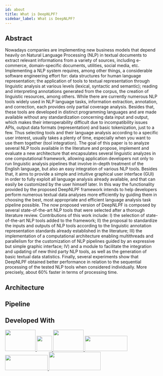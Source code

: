 ```yaml
---
id: about
title: What is DeepNLPF?
sidebar_label: What is DeepNLPF?
---
```


## Abstract
Nowadays companies are implementing new business models that depend heavily on Natural Language Processing (NLP) in textual documents to extract relevant informations from a variety of sources, including e-commerce, domain-specific documents, utilities, social media, etc. Implementing a NLP system requires, among other things, a considerable software engineering effort for: data structures for human language representation; the application of tools to textual representation through linguistic analysis at various levels (lexical, syntactic and semantic); reading and interpreting annotations generated from the corpus, the creation of linguistic resources, among others. While there are currently numerous NLP tools widely used in NLP language tasks, information extraction, annotation, and correction, each provides only partial coverage  analysis. Besides that, these tools are developed in distinct programming languages and are made available without any standardization concerning data input and output, which makes their interoperability difficult due to incompatibility issues APIs, output data formats (representation) and basic tokenization, just to a few. Thus selecting tools and their language analysis according to a specific user interest, usually takes a plenty of time, especially when you want to use them together (tool integration). The goal of this paper is to analyze several NLP tools available in the literature and propose, implement and evaluate a new architecture that encapsulates several linguistic analyzes in one computational framework, allowing application developers not only to run linguistic analysis pipelines that involve in-depth treatment of the English language, but also an easy integration of various NLP tools. Besides that, it aims to provide a simple and intuitive graphical user interface (GUI) in order to fully exploit all language analysis already available, and that can easily be customized by the user himself later. In this way the functionality provided by the proposed DeepNLPF framework intends to help developers perform numerous textual data analyses more efficiently by guiding them in choosing the best, most appropriate and efficient language analysis task pipeline possible. The now proposed version of DeepNLPF is composed by several state-of-the-art NLP tools that were selected after a thorough literature review. Contributions of this work include: I) the selection of state-of-the-art NLP tools added to the framework; II) the proposal to standardize the inputs and outputs of NLP tools according to the linguistic annotation representation standards already established in the literature; III) the implementation of a computational architecture enabling multithreads and parallelism for the customization of NLP pipelines guided by an expressive but simple graphic interface; IV) and a module to facilitate the integration and updating of new third party NLP tools, as well as the generation of basic textual data statistics. Finally, several experiments show that DeepNLPF obtained better performance in relation to the sequential processing of the tested NLP tools when considered individually. More precisely, about 60\% faster in terms of processing time.

## Architecture

## Pipeline

## Developed With

<div>
    <a href="https://docusaurus.io/" target="_blank">
        <img src="https://deepnlpf.github.io/site/img/credits/docusaurus.png" data-canonical-src="https://deepnlpf.github.io/site/img/credits/docusaurus.png" width="100" height="70" />
    </a>
    <a href="https://www.python.org/" target="_blank">
        <img src="https://deepnlpf.github.io/site/img/credits/python.png" data-canonical-src="https://deepnlpf.github.io/site/img/credits/python.png" width="50" height="50" />
    </a>
    <a href="https://palletsprojects.com/p/flask/" target="_blank">
        <img src="https://deepnlpf.github.io/site/img/credits/flask.png" data-canonical-src="https://deepnlpf.github.io/site/img/credits/flask.png" width="100" height="70" />
    </a>
    <a href="https://palletsprojects.com/p/jinja/" target="_blank">
        <img src="https://deepnlpf.github.io/site/img/credits/jinja.png" data-canonical-src="https://deepnlpf.github.io/site/img/credits/jinja.png" width="140" height="50" />
    </a>
    <a href="https://www.mongodb.com/" target="_blank">
        <img src="https://deepnlpf.github.io/site/img/credits/mongodb.png" data-canonical-src="https://deepnlpf.github.io/site/img/credits/mongodb.png" width="140" height="50" />
    </a>
    <a href="https://graphql.org/" target="_blank">
        <img src="https://deepnlpf.github.io/site/img/credits/graphql.png" data-canonical-src="https://deepnlpf.github.io/site/img/credits/graphql.png" width="170" height="60" />
    </a>
</div>


